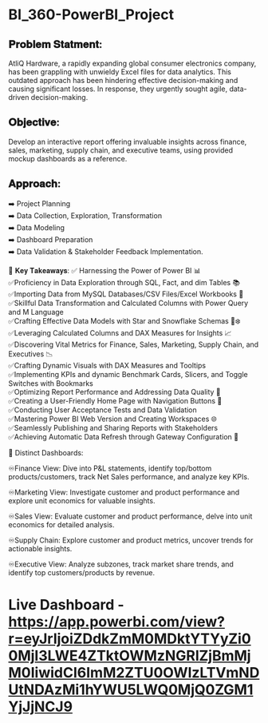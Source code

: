 # BI_360-PowerBI_Project

## 𝐏𝐫𝐨𝐛𝐥𝐞𝐦 𝐒𝐭𝐚𝐭𝐦𝐞𝐧𝐭:
AtliQ Hardware, a rapidly expanding global consumer electronics company, has been grappling with unwieldy Excel files for data analytics. This outdated approach has been hindering effective decision-making and causing significant losses. In response, they urgently sought agile, data-driven decision-making.

## 𝐎𝐛𝐣𝐞𝐜𝐭𝐢𝐯𝐞:
Develop an interactive report offering invaluable insights across finance, sales, marketing, supply chain, and executive teams, using provided mockup dashboards as a reference.

## 𝐀𝐩𝐩𝐫𝐨𝐚𝐜𝐡:
➡️ Project Planning    
➡️ Data Collection, Exploration, Transformation   
➡️ Data Modeling    
➡️ Dashboard Preparation  
➡️ Data Validation & Stakeholder Feedback Implementation.  

🔑 𝐊𝐞𝐲 𝐓𝐚𝐤𝐞𝐚𝐰𝐚𝐲𝐬:
✅ Harnessing the Power of Power BI 📊  
✅Proficiency in Data Exploration through SQL, Fact, and dim Tables 📚  
✅Importing Data from MySQL Databases/CSV Files/Excel Workbooks 📂  
✅Skillful Data Transformation and Calculated Columns with Power Query and M Language  
✅Crafting Effective Data Models with Star and Snowflake Schemas 🌟❄️  
✅Leveraging Calculated Columns and DAX Measures for Insights 📈  
✅Discovering Vital Metrics for Finance, Sales, Marketing, Supply Chain, and Executives 📉  
✅Crafting Dynamic Visuals with DAX Measures and Tooltips  
✅Implementing KPIs and dynamic Benchmark Cards, Slicers, and Toggle Switches with Bookmarks  
✅Optimizing Report Performance and Addressing Data Quality 🚀  
✅Creating a User-Friendly Home Page with Navigation Buttons 🔗  
✅Conducting User Acceptance Tests and Data Validation  
✅Mastering Power BI Web Version and Creating Workspaces 🌐  
✅Seamlessly Publishing and Sharing Reports with Stakeholders  
✅Achieving Automatic Data Refresh through Gateway Configuration 🔄  


💼 Distinct Dashboards: 
 
♾️Finance View: Dive into P&L statements, identify top/bottom products/customers, track Net Sales performance, and analyze key KPIs. 
 
♾️Marketing View: Investigate customer and product performance and explore unit economics for valuable insights. 
 
♾️Sales View: Evaluate customer and product performance, delve into unit economics for detailed analysis. 
 
♾️Supply Chain: Explore customer and product metrics, uncover trends for actionable insights. 
 
♾️Executive View: Analyze subzones, track market share trends, and identify top customers/products by revenue. 

# Live Dashboard - https://app.powerbi.com/view?r=eyJrIjoiZDdkZmM0MDktYTYyZi00MjI3LWE4ZTktOWMzNGRlZjBmMjM0IiwidCI6ImM2ZTU0OWIzLTVmNDUtNDAzMi1hYWU5LWQ0MjQ0ZGM1YjJjNCJ9
 



